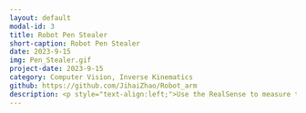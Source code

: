 ```yaml
---
layout: default
modal-id: 3
title: Robot Pen Stealer
short-caption: Robot Pen Stealer
date: 2023-9-15
img: Pen_Stealer.gif
project-date: 2023-9-15
category: Computer Vision, Inverse Kinematics
github: https://github.com/JihaiZhao/Robot_arm
description: <p style="text-align:left;">Use the RealSense to measure the 3D location of my purple pen. I use the interbotix_xs_toolbox to control the robot. Last get the robot capturing the pen.</p>
---
```


